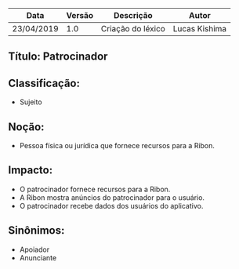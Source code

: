 | Data | Versão | Descrição | Autor |
|---|---|---|---|
| 23/04/2019 | 1.0 | Criação do léxico  | Lucas Kishima |

## Título: Patrocinador

## Classificação:

- Sujeito

## Noção:

- Pessoa física ou jurídica que fornece recursos para a Ribon.

## Impacto:

- O patrocinador fornece recursos para a Ribon.
- A Ribon mostra anúncios do patrocinador para o usuário.
- O patrocinador recebe dados dos usuários do aplicativo.

## Sinônimos:

- Apoiador
- Anunciante
